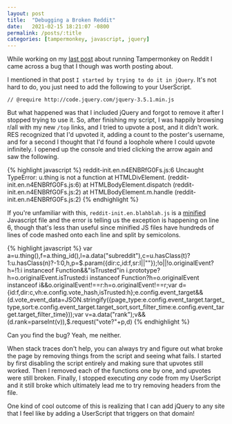 ```yaml
---
layout: post
title:  "Debugging a Broken Reddit"
date:   2021-02-15 18:21:07 -0800
permalink: /posts/:title
categories: [tampermonkey, javascript, jquery]
---
```

While working on my [last post](/posts/tampering-with-reddit) about running Tampermonkey on Reddit I came across a bug that I though was worth posting about.

I mentioned in that post `I started by trying to do it in jQuery`. It's not hard to do, you just need to add the following to your UserScript.

```
// @require http://code.jquery.com/jquery-3.5.1.min.js
```

But what happened was that I included jQuery and forgot to remove it after I stopped trying to use it.
So, after finishing my script, I was happily browsing r/all with my new `/top` links, and I tried to upvote a post, and it didn't work.
RES recognized that I'd upvoted it, adding a count to the poster's username, and for a second I thought that I'd found a loophole where I could upvote infinitely.
I opened up the console and tried clicking the arrow again and saw the following.

{% highlight javascript %}
reddit-init.en.n4ENBRfG0Fs.js:6 Uncaught TypeError: u.thing is not a function
    at HTMLDivElement.<anonymous> (reddit-init.en.n4ENBRfG0Fs.js:6)
    at HTMLBodyElement.dispatch (reddit-init.en.n4ENBRfG0Fs.js:2)
    at HTMLBodyElement.m.handle (reddit-init.en.n4ENBRfG0Fs.js:2)
{% endhighlight %}

If you're unfamiliar with this, `reddit-init.en.blahblah.js` is a [minified](https://www.cloudflare.com/learning/performance/why-minify-javascript-code/) Javascript file and the error is telling us the exception is happening on line 6, though that's less than useful since minified JS files have hundreds of lines of code mashed onto each line and split by semicolons.

{% highlight javascript %}
var a=u.thing(),f=a.thing_id(),l=a.data("subreddit"),c=u.hasClass(t)?1:u.hasClass(n)?-1:0,h,p=$.param({dir:c,id:f,sr:l||""});!o||!o.originalEvent?h=!1:i instanceof Function&&"isTrusted"in i.prototype?h=o.originalEvent.isTrusted:i instanceof Function?h=o.originalEvent instanceof i&&o.originalEvent!==r:h=o.originalEvent!==r;var d={id:f,dir:c,vh:e.config.vote_hash,isTrusted:h};e.config.event_target&&(d.vote_event_data=JSON.stringify({page_type:e.config.event_target.target_type,sort:e.config.event_target.target_sort,sort_filter_time:e.config.event_target.target_filter_time}));var v=a.data("rank");v&&(d.rank=parseInt(v)),$.request("vote?"+p,d)
{% endhighlight %}

Can you find the bug?
Yeah, me neither.

When stack traces don't help, you can always try and figure out what broke the page by removing things from the script and seeing what fails. I started by first disabling the script entirely and making sure that upvotes still worked.
Then I removed each of the functions one by one, and upvotes were still broken.
Finally, I stopped executing _any_ code from my UserScript and it still broke which ultimately lead me to try removing headers from the file.

One kind of cool outcome of this is realizing that I can add jQuery to any site that I feel like by adding a UserScript that triggers on that domain!